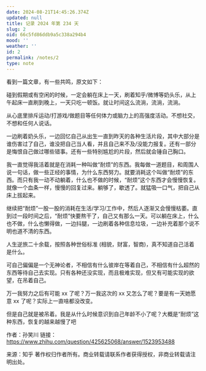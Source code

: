 ```yaml
---
date: 2024-08-21T14:45:26.374Z
updated: null
title: 记录 2024 年第 234 天
slug: 2
oid: 66c5fd86ddb9a5c338a294b4
mood: ''
weather: ''
id: 2
permalink: /notes/2
type: note
---
```



看到一篇文章，有一些共鸣，原文如下：

碰到假期或有空闲的时候，一定会躺在床上一天，刷着知乎/微博等奶头乐，从上午起床一直刷到晚上，一天只吃一顿饭。就让时间这么流淌，流淌，流淌。

从心底里排斥运动/打游戏/做题目等任何体力或脑力上的高强度活动。不想社交，不想和任何人说话。

一边刷着奶头乐，一边回忆自己从出生一直到昨天的各种生活片段，其中大部分是谁伤害过了自己，谁没把自己当人看，并且自己来不及/没能力报复。还有一部分是悔恨自己做过哪些错事。还有一些特别尴尬的片段，然后就会锤自己胸口。

我一直觉得我活着就是在消耗一种叫做“耐烦”的东西。我每做一道题目，和周围人说一句话，做一些正经的事情，为什么东西努力。就要消耗这个叫做“耐烦”的东西。而只有我一动不动躺着，什么也不做的时候，“耐烦”这个东西才会慢慢恢复。就像一个血条一样，慢慢的回复过来。躺够了，歇透了。就猛吸一口气，把自己从床上拔起来。

继续把“耐烦”一股一股的消耗在生活/学习/工作中，然后人逐渐又会慢慢枯萎。直到过一段时间之后，“耐烦”快要熬干了，自己又有那么一天。可以躺在床上，什么也不做，什么也懒得做，一边抖腿，一边刷着各种信息垃圾，一边补充着那个说不明也道不清的东西。

人生逆旅二十余载，按照各种世俗标准 (相貌，财富，智商)，真不知道自己活着是什么。

可自己偏偏是一个无神论者，不相信有什么彼岸在等着自己，不相信有什么超然的东西等待自己去实现。只有各种还没实现，而且极难实现，但又有可能实现的欲望，在吊着自己。

万一我努力之后有可能 xx 了呢？万一我这次的 xx 又怎么了呢？要是有一天她愿意 xx 了呢？实际上一直啥都没改变。

但是自己就是被吊着。我是从什么时候意识到自己年龄不小了呢？大概是“耐烦”这种东西，恢复的越来越慢了吧

作者：孙笑川
链接：https://www.zhihu.com/question/425625068/answer/1523953488

来源：知乎
著作权归作者所有。商业转载请联系作者获得授权，非商业转载请注明出处。